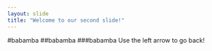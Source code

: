 ```yaml
---
layout: slide
title: "Welcome to our second slide!"
---
```

#babamba ##babamba ###babamba
Use the left arrow to go back!
